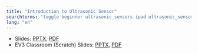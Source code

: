 ```yaml
---
title: "Introduction to Ultrasonic Sensor"
searchterms: "toggle beginner ultrasonic sensors ipad ultrasonic_sensor programming_app app tablet android introduction_to_ultrasonic_sensor"
lang: "en"
---
```

 <ul>
 <li class="ng-binding">Slides:
 <a href="ProgrammingLessons/beginner/Ultrasonic.pptx">PPTX</a>,
 <a href="ProgrammingLessons/beginner/Ultrasonic.pdf">PDF</a>
 </li>
  <li class="ng-binding">EV3 Classroom (Scratch) Slides:
 <a href="ProgrammingLessons/beginner/scratch-Ultrasonic.pptx">PPTX</a>,
 <a href="ProgrammingLessons/beginner/scratch-Ultrasonic.pdf">PDF</a>
 </li>
 </ul>

